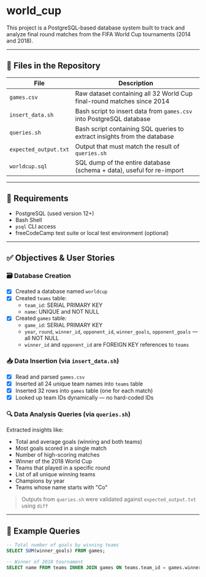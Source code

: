 # world_cup
This project is a PostgreSQL-based database system built to track and analyze final round matches from the FIFA World Cup tournaments (2014 and 2018).

---

## 📁 Files in the Repository

| File | Description |
|------|-------------|
| `games.csv` | Raw dataset containing all 32 World Cup final-round matches since 2014 |
| `insert_data.sh` | Bash script to insert data from `games.csv` into PostgreSQL database |
| `queries.sh` | Bash script containing SQL queries to extract insights from the database |
| `expected_output.txt` | Output that must match the result of `queries.sh` |
| `worldcup.sql` | SQL dump of the entire database (schema + data), useful for re-import |

---

## 📌 Requirements

- PostgreSQL (used version 12+)
- Bash Shell
- `psql` CLI access
- freeCodeCamp test suite or local test environment (optional)

---

## ✅ Objectives & User Stories

### 🗃️ Database Creation

- [x] Created a database named `worldcup`
- [x] Created `teams` table:
  - `team_id`: SERIAL PRIMARY KEY
  - `name`: UNIQUE and NOT NULL
- [x] Created `games` table:
  - `game_id`: SERIAL PRIMARY KEY
  - `year`, `round`, `winner_id`, `opponent_id`, `winner_goals`, `opponent_goals` — all NOT NULL
  - `winner_id` and `opponent_id` are FOREIGN KEY references to `teams`

### 📥 Data Insertion (via `insert_data.sh`)

- [x] Read and parsed `games.csv`
- [x] Inserted all 24 unique team names into `teams` table
- [x] Inserted 32 rows into `games` table (one for each match)
- [x] Looked up team IDs dynamically — no hard-coded IDs

### 🔍 Data Analysis Queries (via `queries.sh`)

Extracted insights like:

- Total and average goals (winning and both teams)
- Most goals scored in a single match
- Number of high-scoring matches
- Winner of the 2018 World Cup
- Teams that played in a specific round
- List of all unique winning teams
- Champions by year
- Teams whose name starts with "Co"

> Outputs from `queries.sh` were validated against `expected_output.txt` using `diff`

---

## 🧪 Example Queries

```sql
-- Total number of goals by winning teams
SELECT SUM(winner_goals) FROM games;

-- Winner of 2018 tournament
SELECT name FROM teams INNER JOIN games ON teams.team_id = games.winner_id WHERE round='Final' AND year=2018;
